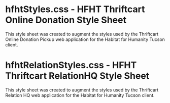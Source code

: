 # hfhtStyles.css - HFHT Thriftcart Online Donation Style Sheet
This style sheet was created to augment the styles used by the Thriftcart Online Donation Pickup web application for the Habitat for Humanity Tucson client.

# hfhtRelationStyles.css - HFHT Thriftcart RelationHQ Style Sheet
This style sheet was created to augment the styles used by the Thriftcart Relation HQ web application for the Habitat for Humanity Tucson client.